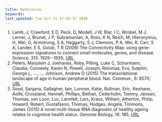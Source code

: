 ```yaml
---
title: References
keywords: 
last_updated: Tue Oct 11 17:26:57 2016
---
```

 
1. Lamb, J, Crawford, E D, Peck, D, Modell, J W, Blat, I C, Wrobel, M J, Lerner, J, Brunet, J P, Subramanian, A, Ross, K N, Reich, M, Hieronymus, H, Wei, G, Armstrong, S A, Haggarty, S J, Clemons, P A, Wei, R, Carr, S A, Lander, E S, Golub, T R (2006) The Connectivity Map: using gene-expression signatures to connect small molecules, genes, and disease. Science, 313: 1929--1935; [URL](http://dx.doi.org/10.1126/science.1132939)
2. Peters, Marjolein J, Joehanes, Roby, Pilling, Luke C, Schurmann, Claudia, Conneely, Karen N, Powell, Joseph, Reinmaa, Eva, Sutphin, George L, ..., ..., Johnson, Andrew D (2015) The transcriptional landscape of age in human peripheral blood. Nat. Commun., 6: 8570; [URL](http://dx.doi.org/10.1038/ncomms9570)
3. Sood, Sanjana, Gallagher, Iain, Lunnon, Katie, Rullman, Eric, Keohane, Aoife, Crossland, Hannah, Phillips, Bethan, Cederholm, Tommy, Jensen, Thomas, van Loon, Luc, Lannfelt, Lars, Kraus, William, Atherton, Philip, Howard, Robert, Gustafsson, Thomas, Hodges, Angela, Timmons, James (2015) A novel multi-tissue RNA diagnostic of healthy ageing relates to cognitive health status. Genome Biology, 16: 185; [URL](http://genomebiology.com/2015/16/1/185)
